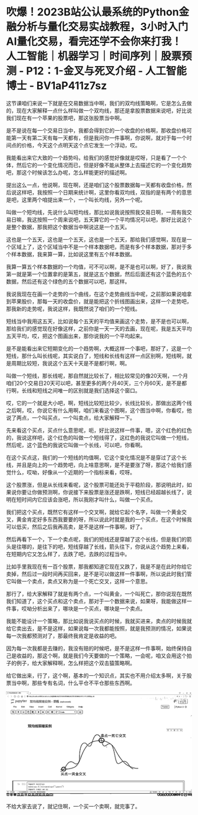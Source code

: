 # 吹爆！2023B站公认最系统的Python金融分析与量化交易实战教程，3小时入门AI量化交易，看完还学不会你来打我！人工智能｜机器学习｜时间序列｜股票预测 - P12：1-金叉与死叉介绍 - 人工智能博士 - BV1aP411z7sz

这节课咱们来说一下就是在交易数据当中啊，我们的双均线策略啊，它是怎么去做的，现在大家解释一点什么样叫做一个双均线，那还是拿股票数据来说吧，好比说我们现在有一个苹果的股票吧，那这张股票当中啊。

是不是说在每一个交易日当中，我都会得到它的一个收盘的价格啊，那收盘价格可能第一天有第二天有每一天都有，但是我问你一件事啊，你说啊，就对于每一个时间点的价格，今天这个点明天这个点它发生一个浮动，哎。

我能看出来它大致的一个趋势吗，给我们的感觉好像就是哎呀，只是看了一个个体，然后它的一个变化情况而已，但是好像不能从整体上去描述它的一个变化趋势吧，那这个时候该怎么办呢，怎么样能更好的描述啊。

提出这么一点，他说啊，现在啊，还是咱们这个股票数据每一天都有收盘价格，然后说这样吧，我按照一个日期来统计啊，这里你看双均线，双指的是有两个的意思是吧，这里两个咱提出来一个，一个叫长均线，另外一个呢。

叫做一个短均线，先说什么叫短均线，那比如说我说按照我交易日啊，一周有我交易日嘛，我这按照一个周来说吧，五天算它的一个平均情况可以吧，那好比说这个是整个数据，那我把这个数据当中啊说这是一个五天。

这也是一个五天，这也是一个五天，这也是一个五天，那给我们感觉啊，现在是一个区域上了，这个区域当中不是一个样本数据吧，而是有多个样本数据，那对于多个样本数据，我来算一算，比如说这里有五个样本数据。

我算一算五个样本数据的一个均值，可不可以啊，是不是也可以啊，好了，我说我第一就是第一个位置拿的是第五，就是这五个数据，然后后面还有这个蓝色的五个数据，然后还有这个绿色的五个数据可以吧，那这样。

我说我现在在画一个走势的一个曲线，在这个走势曲线当中呢，之前那如果说咱拿到苹果股价，那每一天的收盘价，就是能把这个折线图画出来，这样一个走势吧，那我新的走势呢，我说这样，我既然说了咱们的一个短线。

短线当中我用这五天，比如说每个五天的平均值来画这个走势，是不是也可以啊，那给我们的感觉现在好像这样，之前你是一天一天的去画，现在呢，我是五天平均五天平均，哎，把这个图画出来，那你说我的一个平均起来。

是不是能看出来它短期变化的一个趋势啊，大概这样一个事吧，那好了，这是一个短线，那什么叫长线呢，其实说白了，短线和长线有这样一点区别啊，短线啊，就是周期比较短，我说这个五天十天是不是都行啊，啊。

叫做一个短线，那长线呢，那自然就比较长了，相比较常见的像20天啊，一个月咱们20个交易日20天可以吧，甚至更多的两个月40天，三个月60天，是不是都行啊，长线和短线之间唯一的区别就是我们选择这个窗口。

哎，它的一个就是大小吧，啊，短线比较短比较少，长线比较长，那做出这两个线之后啊，哎，你说它有什么用啊，咱们来看这个图啊，这个图当中啊，你看哎，他说了两点，一个叫买点，一个叫卖点，给大家解释一下。

先来看这个买点，买点什么意思呢，呃，好比说这样一件事，嗯，这个红色的红色的，我说这样吧，这个红色的叫做一个短线得了，这红色的我说它叫做一个短线，然后呢，这个蓝色的我说它叫做一个长线，可以吧，你看啊。

在这个买点这，我们的一个短线的均值啊，它这个变化情况是不是穿过了这个长线，并且是向上的一个趋势吧，向上啥意思啊，是不是要涨了呀，那这个给我们感觉什么，哎呦，好像从一个近期的一个指标来看，哎呀。

这个股票涨，但是从长线来看呢，这个股票可能还处于平稳阶段，那说明此时，如果说你要让你做预测啊，你说接下来股票是涨还是跌啊，短线已经超越长线了，说明在短时间内它应该会涨吧，所以我刚才叫什么，叫做一个买点。

我们把这个买点，既然它有这样一个交叉啊，就给它起个名字，叫做一个黄金交叉，黄金肯定好多东西我要要的呀，所以说此时就是我的一个买点，在这个时候我可以低买，然后之后我再高卖，是不是这样一件事啊，好了。

然后再看下一个，下一个卖点呢，我们的短线还是穿越了这个长线，但是我们的箭头是往哪的，是往下的吧，短线穿越了长线，箭头往下，你说从这个趋势上来看，在短期内它又怎么样了，去跌了吧，去跌的过程当中。

比如手里我现在有一百个股票，那我都知道它现在又跌了，我是不是在此时你给它卖掉，然后过一段时间再买回来，是不是可以做这样一件事啊，所以说此时我们管它叫做一个卖点，卖点又称为是一个死亡交叉，这样一个意思。

那行了，给大家解释了就是有两个点，一个叫黄金，一个叫死亡，那你说现在既然我们知道了，这个买点和这个卖点，那对于一个数据来说，如果呀，我能做这样一件事，哎呦分析出来了，哪块是一个买点，哪块是一个卖点。

我能不能设计一个策略，那比如说我说买点的时候，我就买进来，卖点的时候我就给它卖出去，是不是这样，如果说每一次我都能按照，就是我预测的情况，如果说每一次我都预测对了，那最终我肯定是收益的吧。

因为每一次我都是去赚的，我没有赔的时候吧，是不是这样一件事啊，始终保持自己是收益的，那这个啊，就是我们今天要做的一个策略，一会呢，咱又会用这个拍子的例子，给大家解释啊，怎么样把这个双击猿策略啊。

给它做出来，行了，这个啊，基本的一个知识点，其实也不用介绍太多啊，关于股票当中啊，那些专有名词，什么平仓不平仓那些东西啊。

![](img/d37a68689eb4fb5c129bc54f593fd821_1.png)

不给大家去说了，就记住啊，一个买一个卖啊，就完事了。